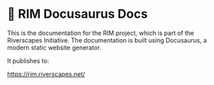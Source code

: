 # 🧼 RIM Docusaurus Docs

This is the documentation for the RIM project, which is part of the Riverscapes Initiative. The documentation is built using Docusaurus, a modern static website generator.

It publishes to:

https://rim.riverscapes.net/
